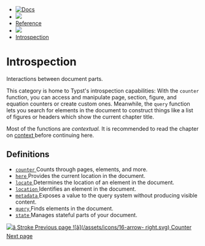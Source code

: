   * [ ![Docs](/assets/icons/16-docs-dark.svg) ](/docs)
  * ![](/assets/icons/16-arrow-right.svg)
  * [ Reference ](/docs/reference/)
  * ![](/assets/icons/16-arrow-right.svg)
  * [ Introspection ](/docs/reference/introspection/)

#  Introspection

Interactions between document parts.

This category is home to Typst's introspection capabilities: With the `
counter ` function, you can access and manipulate page, section, figure, and
equation counters or create custom ones. Meanwhile, the ` query ` function
lets you search for elements in the document to construct things like a list
of figures or headers which show the current chapter title.

Most of the functions are _contextual._ It is recommended to read the chapter
on [ context ](/docs/reference/context/ "context") before continuing here.

##  Definitions

  * [ ` counter ` ](/docs/reference/introspection/counter/) Counts through pages, elements, and more. 
  * [ ` here ` ](/docs/reference/introspection/here/) Provides the current location in the document. 
  * [ ` locate ` ](/docs/reference/introspection/locate/) Determines the location of an element in the document. 
  * [ ` location ` ](/docs/reference/introspection/location/) Identifies an element in the document. 
  * [ ` metadata ` ](/docs/reference/introspection/metadata/) Exposes a value to the query system without producing visible content. 
  * [ ` query ` ](/docs/reference/introspection/query/) Finds elements in the document. 
  * [ ` state ` ](/docs/reference/introspection/state/) Manages stateful parts of your document. 

[ ![â](/assets/icons/16-arrow-right.svg) Stroke  Previous page
](/docs/reference/visualize/stroke/) [ ![â](/assets/icons/16-arrow-
right.svg) Counter  Next page  ](/docs/reference/introspection/counter/)

